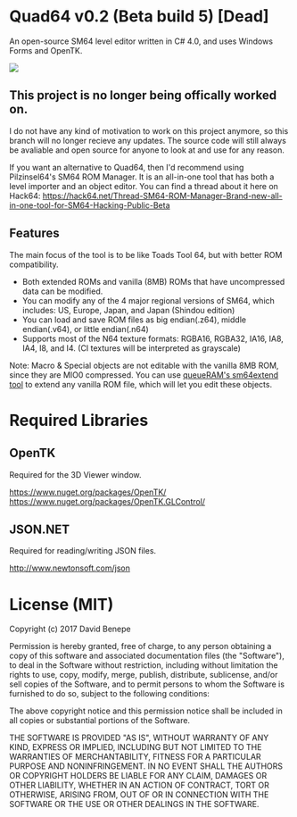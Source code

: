 # Quad64 v0.2 (Beta build 5) [Dead]
An open-source SM64 level editor written in C# 4.0, and uses Windows Forms and OpenTK.

<a href="https://i.imgur.com/NeBlYO2.png"><img src="https://i.imgur.com/NeBlYO2.png"/></a>

## This project is no longer being offically worked on.

I do not have any kind of motivation to work on this project anymore, so this branch will no longer recieve any updates. The source code will still always be avaliable and open source for anyone to look at and use for any reason. 

If you want an alternative to Quad64, then I'd recommend using Pilzinsel64's SM64 ROM Manager. It is an all-in-one tool that has both a level importer and an object editor. You can find a thread about it here on Hack64: https://hack64.net/Thread-SM64-ROM-Manager-Brand-new-all-in-one-tool-for-SM64-Hacking-Public-Beta

## Features

The main focus of the tool is to be like Toads Tool 64, but with better ROM compatibility. 
* Both extended ROMs and vanilla (8MB) ROMs that have uncompressed data can be modified.
* You can modify any of the 4 major regional versions of SM64, which includes: US, Europe, Japan, and Japan (Shindou edition)
* You can load and save ROM files as big endian(.z64), middle endian(.v64), or little endian(.n64)
* Supports most of the N64 texture formats: RGBA16, RGBA32, IA16, IA8, IA4, I8, and I4. (CI textures will be interpreted as grayscale)

Note: Macro & Special objects are not editable with the vanilla 8MB ROM, since they are MIO0 compressed. 
You can use <a href="https://github.com/queueRAM/sm64tools/releases/tag/sm64extendv0.3.1">queueRAM's sm64extend tool</a> to extend any vanilla ROM file, which will let you edit these objects.


# Required Libraries

## OpenTK
Required for the 3D Viewer window.

https://www.nuget.org/packages/OpenTK/
<br/>
https://www.nuget.org/packages/OpenTK.GLControl/

## JSON.NET
Required for reading/writing JSON files.

http://www.newtonsoft.com/json

# License (MIT)

Copyright (c) 2017 David Benepe

Permission is hereby granted, free of charge, to any person obtaining a copy
of this software and associated documentation files (the "Software"), to deal
in the Software without restriction, including without limitation the rights
to use, copy, modify, merge, publish, distribute, sublicense, and/or sell
copies of the Software, and to permit persons to whom the Software is
furnished to do so, subject to the following conditions:

The above copyright notice and this permission notice shall be included in all
copies or substantial portions of the Software.

THE SOFTWARE IS PROVIDED "AS IS", WITHOUT WARRANTY OF ANY KIND, EXPRESS OR
IMPLIED, INCLUDING BUT NOT LIMITED TO THE WARRANTIES OF MERCHANTABILITY,
FITNESS FOR A PARTICULAR PURPOSE AND NONINFRINGEMENT. IN NO EVENT SHALL THE
AUTHORS OR COPYRIGHT HOLDERS BE LIABLE FOR ANY CLAIM, DAMAGES OR OTHER
LIABILITY, WHETHER IN AN ACTION OF CONTRACT, TORT OR OTHERWISE, ARISING FROM,
OUT OF OR IN CONNECTION WITH THE SOFTWARE OR THE USE OR OTHER DEALINGS IN THE
SOFTWARE.
